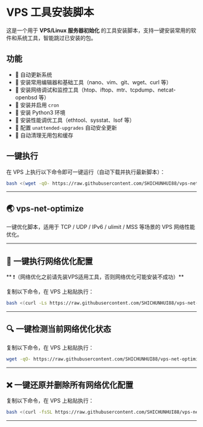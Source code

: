 # VPS 工具安装脚本

这是一个用于 **VPS/Linux 服务器初始化** 的工具安装脚本，支持一键安装常用的软件和系统工具，智能跳过已安装的包。

## 功能
- 🔹 自动更新系统
- 🔹 安装常用编辑器和基础工具（nano、vim、git、wget、curl 等）
- 🔹 安装网络调试和监控工具（htop、iftop、mtr、tcpdump、netcat-openbsd 等）
- 🔹 安装并启用 `cron`
- 🔹 安装 Python3 环境
- 🔹 安装性能调优工具（ethtool、sysstat、lsof 等）
- 🔹 配置 `unattended-upgrades` 自动安全更新
- 🔹 自动清理无用包和缓存

## 一键执行
在 VPS 上执行以下命令即可一键运行（自动下载并执行最新脚本）：

```bash
bash <(wget -qO- https://raw.githubusercontent.com/SHICHUNHUI88/vps-net-optimize/main/setup-tools.sh)
```

---

## 🌏 vps-net-optimize

一键优化脚本，适用于 TCP / UDP / IPv6 / ulimit / MSS 等场景的 VPS 网络性能优化。

---

## 🚀 一键执行网络优化配置
** ❗（网络优化之前请先装VPS适用工具，否则网络优化可能安装不成功）**

复制以下命令，在 VPS 上粘贴执行：

```bash
bash <(curl -Ls https://raw.githubusercontent.com/SHICHUNHUI88/vps-net-optimize/main/net-optimize-full.sh)
```

---

## 🔍 一键检测当前网络优化状态

复制以下命令，在 VPS 上粘贴执行：

```bash
wget -qO- https://raw.githubusercontent.com/SHICHUNHUI88/vps-net-optimize/main/net-optimize-check.sh | bash
```
---

## ❌ 一键还原并删除所有网络优化配置

复制以下命令，在 VPS 上粘贴执行：
```bash
bash <(curl -fsSL https://raw.githubusercontent.com/SHICHUNHUI88/vps-net-optimize/main/net-optimize-reset.sh)
```
---